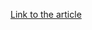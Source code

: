 [Link to the article](https://cybersecuritynews.com/5-email-attacks-socs-cannot-detect-without-a-sandbox/)
